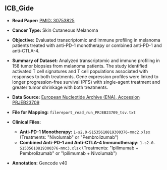 ## ICB_Gide

- **Read Paper:** [PMID: 30753825](https://pubmed.ncbi.nlm.nih.gov/30753825/)
- **Cancer Type:** Skin Cutaneous Melanoma
- **Objective:** Evaluated transcriptomic and immune profiling in melanoma patients treated with anti-PD-1 monotherapy or combined anti-PD-1 and anti-CTLA-4.
- **Summary of Dataset:** Analyzed transcriptomic and immune profiling in 158 tumor biopsies from melanoma patients. The study identified activated T cell signatures and T cell populations associated with responses to both treatments. Gene expression profiles were linked to longer progression-free survival (PFS) with single-agent treatment and greater tumor shrinkage with both treatments.
- **Data Source:** [European Nucleotide Archive (ENA), Accession PRJEB23709](https://www.ebi.ac.uk/ena/browser/view/PRJEB23709?show=reads)  
- **File for Mapping:** `filereport_read_run_PRJEB23709_tsv.txt`
- **Clinical Files:**  
  - **Anti-PD-1 Monotherapy:** `1-s2.0-S1535610819300376-mmc2.xlsx` (Treatments: "Nivolumab" or "Pembrolizumab")
  - **Combined Anti-PD-1 and Anti-CTLA-4 Immunotherapy:** `1-s2.0-S1535610819300376-mmc3.xlsx` (Treatments: "Ipilimumab + Pembrolizumab" or "Ipilimumab + Nivolumab")
 
- **Annotation:** Gencode v40


